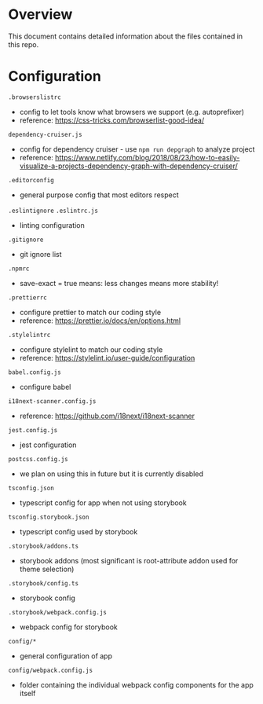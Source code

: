 Overview
========

This document contains detailed information about the files contained in this repo.


Configuration
=============

`.browserslistrc`
  - config to let tools know what browsers we support (e.g. autoprefixer)
  - reference: https://css-tricks.com/browserlist-good-idea/

`dependency-cruiser.js`
  - config for dependency cruiser - use `npm run depgraph` to analyze project
  - reference: https://www.netlify.com/blog/2018/08/23/how-to-easily-visualize-a-projects-dependency-graph-with-dependency-cruiser/

`.editorconfig`
  - general purpose config that most editors respect

`.eslintignore`
`.eslintrc.js`
  - linting configuration

`.gitignore`
  - git ignore list

`.npmrc`
  - save-exact = true means: less changes means more stability!

`.prettierrc`
  - configure prettier to match our coding style
  - reference: https://prettier.io/docs/en/options.html

`.stylelintrc`
  - configure stylelint to match our coding style
  - reference: https://stylelint.io/user-guide/configuration

`babel.config.js`
  - configure babel

`i18next-scanner.config.js`
  - reference: https://github.com/i18next/i18next-scanner

`jest.config.js`
  - jest configuration

`postcss.config.js`
  - we plan on using this in future but it is currently disabled

`tsconfig.json`
  - typescript config for app when not using storybook

`tsconfig.storybook.json`
  - typescript config used by storybook

`.storybook/addons.ts`
  - storybook addons (most significant is root-attribute addon used for theme selection)

`.storybook/config.ts`
  - storybook config

`.storybook/webpack.config.js`
  - webpack config for storybook

`config/*`
  - general configuration of app

`config/webpack.config.js`
  - folder containing the individual webpack config components for the app itself


